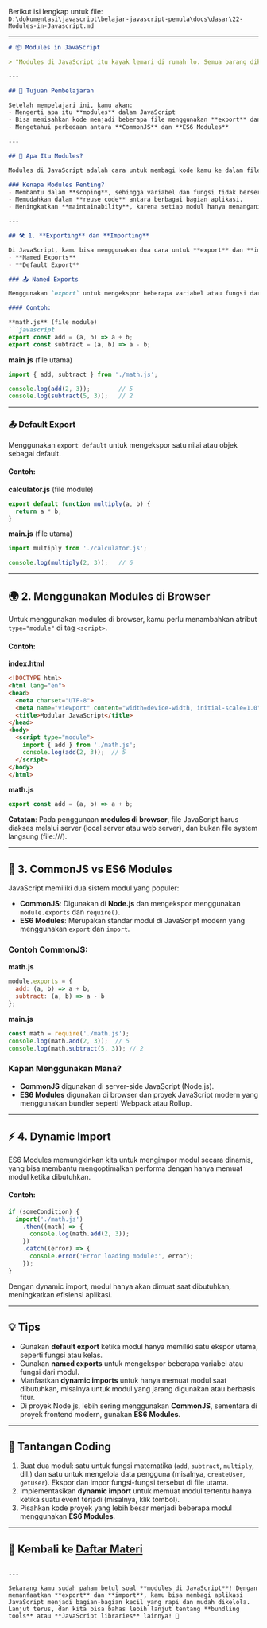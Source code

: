 Berikut isi lengkap untuk file:  
`D:\dokumentasi\javascript\belajar-javascript-pemula\docs\dasar\22-Modules-in-Javascript.md`

---

```markdown
# 📦 Modules in JavaScript

> "Modules di JavaScript itu kayak lemari di rumah lo. Semua barang dikelompokkan dan disimpan rapi, jadi lo bisa ambil dengan mudah dan terorganisir."

---

## 🎯 Tujuan Pembelajaran

Setelah mempelajari ini, kamu akan:
- Mengerti apa itu **modules** dalam JavaScript
- Bisa memisahkan kode menjadi beberapa file menggunakan **export** dan **import**
- Mengetahui perbedaan antara **CommonJS** dan **ES6 Modules**

---

## 🧩 Apa Itu Modules?

Modules di JavaScript adalah cara untuk membagi kode kamu ke dalam file yang lebih kecil dan terpisah. Ini membantu dalam mengorganisir kode agar lebih rapi dan memudahkan pengelolaan proyek besar.

### Kenapa Modules Penting?
- Membantu dalam **scoping**, sehingga variabel dan fungsi tidak berserakan ke seluruh proyek.
- Memudahkan dalam **reuse code** antara berbagai bagian aplikasi.
- Meningkatkan **maintainability**, karena setiap modul hanya menangani satu tugas tertentu.

---

## 🛠️ 1. **Exporting** dan **Importing**

Di JavaScript, kamu bisa menggunakan dua cara untuk **export** dan **import** modul:  
- **Named Exports**
- **Default Export**

### 📤 Named Exports

Menggunakan `export` untuk mengekspor beberapa variabel atau fungsi dari modul.

#### Contoh:

**math.js** (file module)
```javascript
export const add = (a, b) => a + b;
export const subtract = (a, b) => a - b;
```

**main.js** (file utama)
```javascript
import { add, subtract } from './math.js';

console.log(add(2, 3));        // 5
console.log(subtract(5, 3));   // 2
```

---

### 📤 Default Export

Menggunakan `export default` untuk mengekspor satu nilai atau objek sebagai default.

#### Contoh:

**calculator.js** (file module)
```javascript
export default function multiply(a, b) {
  return a * b;
}
```

**main.js** (file utama)
```javascript
import multiply from './calculator.js';

console.log(multiply(2, 3));   // 6
```

---

## 🌍 2. **Menggunakan Modules di Browser**

Untuk menggunakan modules di browser, kamu perlu menambahkan atribut `type="module"` di tag `<script>`.

#### Contoh:

**index.html**
```html
<!DOCTYPE html>
<html lang="en">
<head>
  <meta charset="UTF-8">
  <meta name="viewport" content="width=device-width, initial-scale=1.0">
  <title>Modular JavaScript</title>
</head>
<body>
  <script type="module">
    import { add } from './math.js';
    console.log(add(2, 3));  // 5
  </script>
</body>
</html>
```

**math.js**
```javascript
export const add = (a, b) => a + b;
```

**Catatan**: Pada penggunaan **modules di browser**, file JavaScript harus diakses melalui server (local server atau web server), dan bukan file system langsung (file:///).

---

## 🔧 3. **CommonJS vs ES6 Modules**

JavaScript memiliki dua sistem modul yang populer:
- **CommonJS**: Digunakan di **Node.js** dan mengekspor menggunakan `module.exports` dan `require()`.
- **ES6 Modules**: Merupakan standar modul di JavaScript modern yang menggunakan `export` dan `import`.

### Contoh CommonJS:
**math.js**
```javascript
module.exports = {
  add: (a, b) => a + b,
  subtract: (a, b) => a - b
};
```

**main.js**
```javascript
const math = require('./math.js');
console.log(math.add(2, 3));  // 5
console.log(math.subtract(5, 3)); // 2
```

### Kapan Menggunakan Mana?
- **CommonJS** digunakan di server-side JavaScript (Node.js).
- **ES6 Modules** digunakan di browser dan proyek JavaScript modern yang menggunakan bundler seperti Webpack atau Rollup.

---

## ⚡ 4. **Dynamic Import**

ES6 Modules memungkinkan kita untuk mengimpor modul secara dinamis, yang bisa membantu mengoptimalkan performa dengan hanya memuat modul ketika dibutuhkan.

#### Contoh:

```javascript
if (someCondition) {
  import('./math.js')
    .then((math) => {
      console.log(math.add(2, 3));
    })
    .catch((error) => {
      console.error('Error loading module:', error);
    });
}
```

Dengan dynamic import, modul hanya akan dimuat saat dibutuhkan, meningkatkan efisiensi aplikasi.

---

## 💡 Tips

- Gunakan **default export** ketika modul hanya memiliki satu ekspor utama, seperti fungsi atau kelas.
- Gunakan **named exports** untuk mengekspor beberapa variabel atau fungsi dari modul.
- Manfaatkan **dynamic imports** untuk hanya memuat modul saat dibutuhkan, misalnya untuk modul yang jarang digunakan atau berbasis fitur.
- Di proyek Node.js, lebih sering menggunakan **CommonJS**, sementara di proyek frontend modern, gunakan **ES6 Modules**.

---

## 💪 Tantangan Coding

1. Buat dua modul: satu untuk fungsi matematika (`add`, `subtract`, `multiply`, dll.) dan satu untuk mengelola data pengguna (misalnya, `createUser`, `getUser`). Ekspor dan impor fungsi-fungsi tersebut di file utama.
2. Implementasikan **dynamic import** untuk memuat modul tertentu hanya ketika suatu event terjadi (misalnya, klik tombol).
3. Pisahkan kode proyek yang lebih besar menjadi beberapa modul menggunakan **ES6 Modules**.

---

## 🔁 Kembali ke [Daftar Materi](../../index.md)
```

---

Sekarang kamu sudah paham betul soal **modules di JavaScript**! Dengan memanfaatkan **export** dan **import**, kamu bisa membagi aplikasi JavaScript menjadi bagian-bagian kecil yang rapi dan mudah dikelola.  
Lanjut terus, dan kita bisa bahas lebih lanjut tentang **bundling tools** atau **JavaScript libraries** lainnya! 🚀